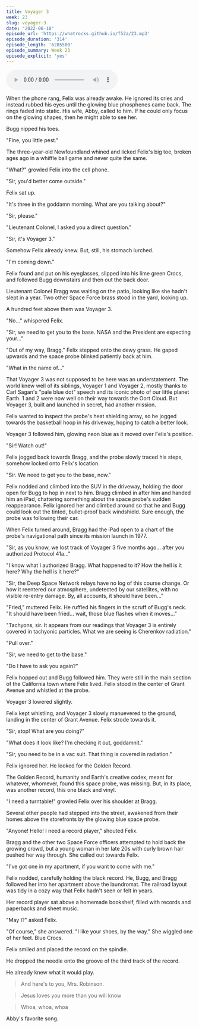 ```yaml
---
title: Voyager 3
week: 23
slug: voyager-3
date: "2022-06-10"
episode_url: 'https://whatrocks.github.io/f52a/23.mp3'
episode_duration: '314'
episode_length: '6285500'
episode_summary: Week 23
episode_explicit: 'yes'
---
```


<audio controls="controls">
  <source type="audio/mp3" src="https://whatrocks.github.io/f52a/23.mp3"></source>
</audio>

When the phone rang, Felix was already awake. He ignored its cries and instead rubbed his eyes until the glowing blue phosphenes came back. The rings faded into static. His wife, Abby, called to him. If he could only focus on the glowing shapes, then he might able to see her.

Bugg nipped his toes.

"Fine, you little pest."

The three-year-old Newfoundland whined and licked Felix's big toe, broken ages ago in a whiffle ball game and never quite the same.

"What?" growled Felix into the cell phone.

"Sir, you'd better come outside."

Felix sat up.

"It's three in the goddamn morning. What are you talking about?"

"Sir, please."

"Lieutenant Colonel, I asked you a direct question."

"Sir, it's Voyager 3."

Somehow Felix already knew. But, still, his stomach lurched.

"I'm coming down."

Felix found and put on his eyeglasses, slipped into his lime green Crocs, and followed Bugg downstairs and then out the back door.

Lieutenant Colonel Bragg was waiting on the patio, looking like she hadn't slept in a year. Two other Space Force brass stood in the yard, looking up.

A hundred feet above them was Voyager 3.

"No..." whispered Felix.

"Sir, we need to get you to the base. NASA and the President are expecting your..."

"Out of my way, Bragg." Felix stepped onto the dewy grass. He gaped upwards and the space probe blinked patiently back at him.

"What in the name of..."

That Voyager 3 was not supposed to be here was an understatement. The world knew well of its siblings, Voyager 1 and Voyager 2, mostly thanks to Carl Sagan's "pale blue dot" speech and its iconic photo of our little planet Earth. 1 and 2 were now well on their way towards the Oort Cloud. But Voyager 3, built and launched in secret, had another mission.

Felix wanted to inspect the probe's heat shielding array, so he jogged towards the basketball hoop in his driveway, hoping to catch a better look.

Voyager 3 followed him, glowing neon blue as it moved over Felix's position.

"Sir! Watch out!"

Felix jogged back towards Bragg, and the probe slowly traced his steps, somehow locked onto Felix's location.

"Sir. We need to get you to the base, now."

Felix nodded and climbed into the SUV in the driveway, holding the door open for Bugg to hop in next to him. Bragg climbed in after him and handed him an iPad, chattering something about the space probe's sudden reappearance. Felix ignored her and climbed around so that he and Bugg could look out the tinted, bullet-proof back windshield. Sure enough, the probe was following their car.

When Felix turned around, Bragg had the iPad open to a chart of the probe's navigational path since its mission launch in 1977.

"Sir, as you know, we lost track of Voyager 3 five months ago... after you authorized Protocol 41a..."

"I know what I authorized Bragg. What happened to it? How the hell is it here? Why the hell is it here?"

"Sir, the Deep Space Network relays have no log of this course change. Or how it reentered our atmosphere, undetected by our satellites, with no visible re-entry damage. By, all accounts, it should have been..."

"Fried," muttered Felix. He ruffled his fingers in the scruff of Bugg's neck. "It should have been fried... wait, those blue flashes when it moves..."

"Tachyons, sir. It appears from our readings that Voyager 3 is entirely covered in tachyonic particles. What we are seeing is Cherenkov radiation."

"Pull over."

"Sir, we need to get to the base."

"Do I have to ask you again?"

Felix hopped out and Bugg followed him. They were still in the main section of the California town where Felix lived. Felix stood in the center of Grant Avenue and whistled at the probe.

Voyager 3 lowered slightly.

Felix kept whistling, and Voyager 3 slowly manuevered to the ground, landing in the center of Grant Avenue. Felix strode towards it.

"Sir, stop! What are you doing?"

"What does it look like? I'm checking it out, goddamnit."

"Sir, you need to be in a vac suit. That thing is covered in radiation."

Felix ignored her. He looked for the Golden Record.

The Golden Record, humanity and Earth's creative codex, meant for whatever, whomever, found this space probe, was missing. But, in its place, was another record, this one black and vinyl.

"I need a turntable!" growled Felix over his shoulder at Bragg.

Several other people had stepped into the street, awakened from their homes above the storefronts by the glowing blue space probe.

"Anyone! Hello! I need a record player," shouted Felix.

Bragg and the other two Space Force officers attempted to hold back the growing crowd, but a young woman in her late 20s with curly brown hair pushed her way through. She called out towards Felix.

"I've got one in my apartment, if you want to come with me."

Felix nodded, carefully holding the black record. He, Bugg, and Bragg followed her into her apartment above the laundromat. The railroad layout was tidy in a cozy way that Felix hadn't seen or felt in years.

Her record player sat above a homemade bookshelf, filled with records and paperbacks and sheet music.

"May I?" asked Felix.

"Of course," she answered. "I like your shoes, by the way." She wiggled one of her feet. Blue Crocs.

Felix smiled and placed the record on the spindle.

He dropped the needle onto the groove of the third track of the record.

He already knew what it would play.

> And here's to you, Mrs. Robinson.

> Jesus loves you more than you will know

> Whoa, whoa, whoa

Abby's favorite song.
